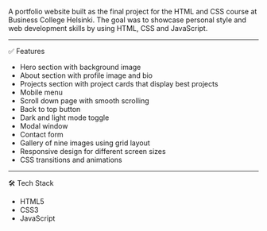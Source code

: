 A portfolio website built as the final project for the HTML and CSS course at Business College Helsinki. The goal was to showcase personal style and web development skills by using HTML, CSS and JavaScript.

____

✅ Features
- Hero section with background image
- About section with profile image and bio
- Projects section with project cards that display best projects
- Mobile menu
- Scroll down page with smooth scrolling
- Back to top button 
- Dark and light mode toggle
- Modal window 
- Contact form
- Gallery of nine images using grid layout
- Responsive design for different screen sizes
- CSS transitions and animations

____

🛠️ Tech Stack
* HTML5
* CSS3 
* JavaScript 
